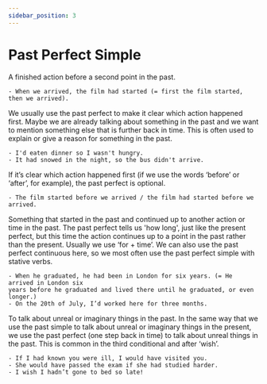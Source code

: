 ```yaml
---
sidebar_position: 3
---
```


# Past Perfect Simple

A finished action before a second point in the past.

```
- When we arrived, the film had started (= first the film started, then we arrived).
```

We usually use the past perfect to make it clear which action happened first. Maybe we are
already talking about something in the past and we want to mention something else that is
further back in time. This is often used to explain or give a reason for something in the past.

```
- I'd eaten dinner so I wasn't hungry.
- It had snowed in the night, so the bus didn't arrive.
```

If it’s clear which action happened first (if we use the words ‘before’ or ‘after’, for
example), the past perfect is optional.

```
- The film started before we arrived / the film had started before we arrived.
```

Something that started in the past and continued up to another action or time in the past.
The past perfect tells us 'how long', just like the present perfect, but this time the action
continues up to a point in the past rather than the present. Usually we use ‘for + time’. We
can also use the past perfect continuous here, so we most often use the past perfect simple
with stative verbs.

```
- When he graduated, he had been in London for six years. (= He arrived in London six
years before he graduated and lived there until he graduated, or even longer.)
- On the 20th of July, I’d worked here for three months.
```

To talk about unreal or imaginary things in the past. In the same way that we use the past
simple to talk about unreal or imaginary things in the present, we use the past perfect (one
step back in time) to talk about unreal things in the past. This is common in the third
conditional and after ‘wish’.

```
- If I had known you were ill, I would have visited you.
- She would have passed the exam if she had studied harder.
- I wish I hadn’t gone to bed so late!
```
